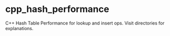 # cpp_hash_performance
C++ Hash Table Performance for lookup and insert ops. Visit directories for explanations.
